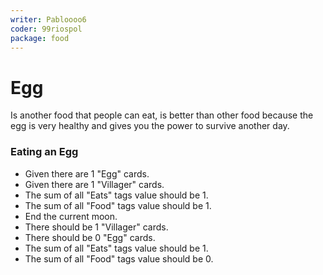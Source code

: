 ```yaml
---
writer: Pabloooo6
coder: 99riospol
package: food
---
```

# Egg

Is another food that people can eat, is better than other food
because the egg is very healthy and gives you the power to survive
another day.

### Eating an Egg

 * Given there are 1 "Egg" cards.
 * Given there are 1 "Villager" cards.
 * The sum of all "Eats" tags value should be 1.
 * The sum of all "Food" tags value should be 1.
 * End the current moon.
 * There should be 1 "Villager" cards.
 * There should be 0 "Egg" cards.
 * The sum of all "Eats" tags value should be 1.
 * The sum of all "Food" tags value should be 0.
